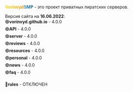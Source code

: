 <b><a style="color:#ffd700">V</a><a style="color:#ffce00">o</a><a style="color:#ffc500">r</a><a style="color:#ffbc00">i</a><a style="color:#ffb300">n</a><a style="color:#ffaa00">v</a><a style="color:#ffa100">y</a><a style="color:#ff9800">d</a><a style="color:#2f93c7">S</a><a style="color:#2779a9">M</a><a style="color:#1f5e8a">P</a></b> - это проект приватных пиратских серверов.

Версия сайта на <b>16.06.2022</b>:
<br>
🟢<b>vorinvyd.github.io</b> - 4.0.0
<br>
🟢<b>API</b> - 4.0.0
<br>
🟢<b>server</b> - 4.0.0
<br>
🟢<b>reviews</b> - 4.0.0
<br>
🟢<b>resources</b> - 4.0.0
<br>
🟢<b>personal</b> - 4.0.0
<br>
🟢<b>news</b> - 4.0.0
<br>
🟢<b>faq</b> - 4.0.0
<br>
<br>
🔴<b>rules</b> - ОТКЛЮЧЕН
